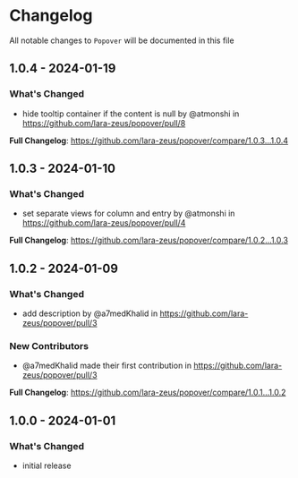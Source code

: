 # Changelog

All notable changes to `Popover` will be documented in this file

## 1.0.4 - 2024-01-19

### What's Changed

* hide tooltip container if the content is null by @atmonshi in https://github.com/lara-zeus/popover/pull/8

**Full Changelog**: https://github.com/lara-zeus/popover/compare/1.0.3...1.0.4

## 1.0.3 - 2024-01-10

### What's Changed

* set separate views for column and entry by @atmonshi in https://github.com/lara-zeus/popover/pull/4

**Full Changelog**: https://github.com/lara-zeus/popover/compare/1.0.2...1.0.3

## 1.0.2 - 2024-01-09

### What's Changed

* add description by @a7medKhalid in https://github.com/lara-zeus/popover/pull/3

### New Contributors

* @a7medKhalid made their first contribution in https://github.com/lara-zeus/popover/pull/3

**Full Changelog**: https://github.com/lara-zeus/popover/compare/1.0.1...1.0.2

## 1.0.0 - 2024-01-01

### What's Changed

- initial release
